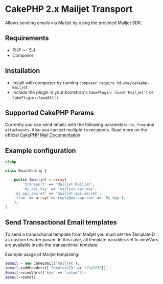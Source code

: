 # CakePHP 2.x Mailjet Transport

Allows sending emails via Mailjet by using the provided Mailjet SDK.

## Requirements

* PHP >= 5.4
* Composer

## Installation

* Install with composer by running `composer require hd-cms/cakephp-mailjet`
* Include the plugin in your bootstrap's `CakePlugin::load('Mailjet')` or `CakePlugin::loadAll()`

## Supported CakePHP Params

Currently you can send emails with the following parameters: `to`, `from` and `attachments`.
Also you can set multiple `to` recipients. Read more on the official [CakePHP Mail Documentation](https://book.cakephp.org/2.0/en/core-utility-libraries/email.html)

## Example configuration

```php
<?php

class EmailConfig {

    public $mailjet = array(
        'transport' => 'Mailjet.Mailjet',
        'mj_api_key' => 'mailjet-api-key',
	'mj_api_secret' => 'mailjet-api-secret',
	'from' => array('no-reply@my-app.com' => 'My App'),
    );
}
```

## Send Transactional Email templates
To send a transactional template from Mailjet you must set the TemplateID as
custom header param. In this case, all template variables set to viewVars
are available inside the transactional template.

Example usage of Mailjet templating:

```php
$email = new CakeEmail('mailjet');
$email->addHeaders(['TemplateID' => 12345678]);
$email->viewVars(['key' => 'value']);
$email->send();
```
